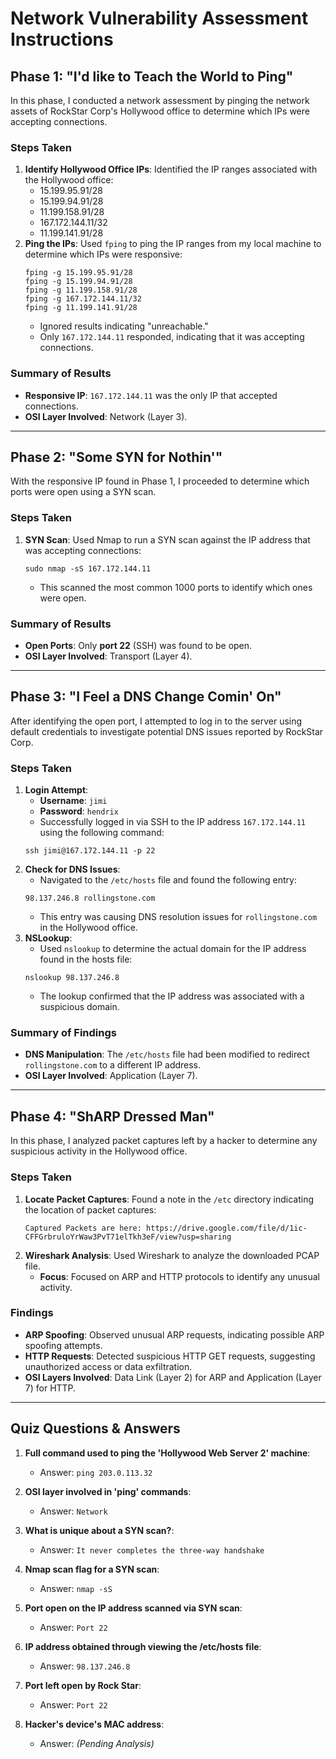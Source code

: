 # Network Vulnerability Assessment Instructions

## Phase 1: "I'd like to Teach the World to Ping"

In this phase, I conducted a network assessment by pinging the network assets of RockStar Corp's Hollywood office to determine which IPs were accepting connections.

### Steps Taken
1. **Identify Hollywood Office IPs**: Identified the IP ranges associated with the Hollywood office:
   - 15.199.95.91/28
   - 15.199.94.91/28
   - 11.199.158.91/28
   - 167.172.144.11/32
   - 11.199.141.91/28
2. **Ping the IPs**: Used `fping` to ping the IP ranges from my local machine to determine which IPs were responsive:
   ```
   fping -g 15.199.95.91/28
   fping -g 15.199.94.91/28
   fping -g 11.199.158.91/28
   fping -g 167.172.144.11/32
   fping -g 11.199.141.91/28
   ```
   - Ignored results indicating "unreachable."
   - Only `167.172.144.11` responded, indicating that it was accepting connections.

### Summary of Results
- **Responsive IP**: `167.172.144.11` was the only IP that accepted connections.
- **OSI Layer Involved**: Network (Layer 3).

---

## Phase 2: "Some SYN for Nothin'"

With the responsive IP found in Phase 1, I proceeded to determine which ports were open using a SYN scan.

### Steps Taken
1. **SYN Scan**: Used Nmap to run a SYN scan against the IP address that was accepting connections:
   ```
   sudo nmap -sS 167.172.144.11
   ```
   - This scanned the most common 1000 ports to identify which ones were open.

### Summary of Results
- **Open Ports**: Only **port 22** (SSH) was found to be open.
- **OSI Layer Involved**: Transport (Layer 4).

---

## Phase 3: "I Feel a DNS Change Comin' On"

After identifying the open port, I attempted to log in to the server using default credentials to investigate potential DNS issues reported by RockStar Corp.

### Steps Taken
1. **Login Attempt**:
   - **Username**: `jimi`
   - **Password**: `hendrix`
   - Successfully logged in via SSH to the IP address `167.172.144.11` using the following command:
   ```
   ssh jimi@167.172.144.11 -p 22
   ```
2. **Check for DNS Issues**:
   - Navigated to the `/etc/hosts` file and found the following entry:
   ```
   98.137.246.8 rollingstone.com
   ```
   - This entry was causing DNS resolution issues for `rollingstone.com` in the Hollywood office.
3. **NSLookup**:
   - Used `nslookup` to determine the actual domain for the IP address found in the hosts file:
   ```
   nslookup 98.137.246.8
   ```
   - The lookup confirmed that the IP address was associated with a suspicious domain.

### Summary of Findings
- **DNS Manipulation**: The `/etc/hosts` file had been modified to redirect `rollingstone.com` to a different IP address.
- **OSI Layer Involved**: Application (Layer 7).

---

## Phase 4: "ShARP Dressed Man"

In this phase, I analyzed packet captures left by a hacker to determine any suspicious activity in the Hollywood office.

### Steps Taken
1. **Locate Packet Captures**: Found a note in the `/etc` directory indicating the location of packet captures:
   ```
   Captured Packets are here: https://drive.google.com/file/d/1ic-CFFGrbruloYrWaw3PvT71elTkh3eF/view?usp=sharing
   ```
2. **Wireshark Analysis**: Used Wireshark to analyze the downloaded PCAP file.
   - **Focus**: Focused on ARP and HTTP protocols to identify any unusual activity.

### Findings
- **ARP Spoofing**: Observed unusual ARP requests, indicating possible ARP spoofing attempts.
- **HTTP Requests**: Detected suspicious HTTP GET requests, suggesting unauthorized access or data exfiltration.
- **OSI Layers Involved**: Data Link (Layer 2) for ARP and Application (Layer 7) for HTTP.

---

## Quiz Questions & Answers

1. **Full command used to ping the 'Hollywood Web Server 2' machine**:
   - Answer: `ping 203.0.113.32`

2. **OSI layer involved in 'ping' commands**:
   - Answer: `Network`

3. **What is unique about a SYN scan?**:
   - Answer: `It never completes the three-way handshake`

4. **Nmap scan flag for a SYN scan**:
   - Answer: `nmap -sS`

5. **Port open on the IP address scanned via SYN scan**:
   - Answer: `Port 22`

6. **IP address obtained through viewing the /etc/hosts file**:
   - Answer: `98.137.246.8`

7. **Port left open by Rock Star**:
   - Answer: `Port 22`

8. **Hacker's device's MAC address**:
   - Answer: *(Pending Analysis)*

